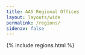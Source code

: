 ```yaml
---
title: AAS Regional Offices 
layout: layouts/wide
permalink: /regions/
sidenav: false
---
```


{% include regions.html %}

